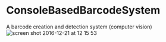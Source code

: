 # ConsoleBasedBarcodeSystem
A barcode creation and detection system (computer vision)
![screen shot 2016-12-21 at 12 15 53](https://cloud.githubusercontent.com/assets/7353547/21389092/b53146ce-c777-11e6-918c-6bb45ee2e619.png)
